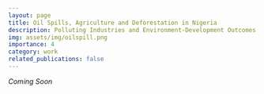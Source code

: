 ```yaml
---
layout: page
title: Oil Spills, Agriculture and Deforestation in Nigeria
description: Polluting Industries and Environment-Development Outcomes (with Elena Perra and Marco Sanfilippo)
img: assets/img/oilspill.png
importance: 4
category: work
related_publications: false
---
```


_Coming Soon_